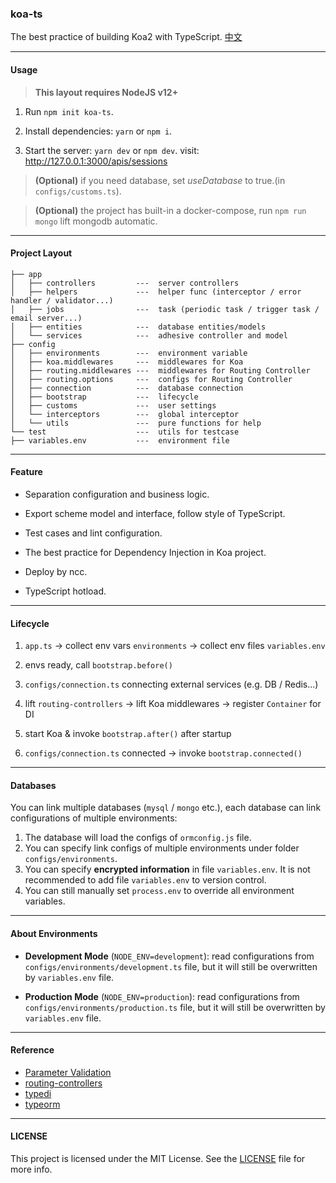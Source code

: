 ### koa-ts

The best practice of building Koa2 with TypeScript. [中文](/README_CN.md)

---

#### Usage

> **This layout requires NodeJS v12+**

1. Run `npm init koa-ts`.

2. Install dependencies: `yarn` or `npm i`.

3. Start the server: `yarn dev` or `npm dev`. visit: http://127.0.0.1:3000/apis/sessions

> **(Optional)** if you need database, set _useDatabase_ to true.(in `configs/customs.ts`).

> **(Optional)** the project has built-in a docker-compose, run `npm run mongo` lift mongodb automatic.

---

#### Project Layout

```
├── app
│   ├── controllers         ---  server controllers
│   ├── helpers             ---  helper func (interceptor / error handler / validator...)
│   ├── jobs                ---  task (periodic task / trigger task / email server...)
│   ├── entities            ---  database entities/models
│   └── services            ---  adhesive controller and model
├── config
│   ├── environments        ---  environment variable
│   ├── koa.middlewares     ---  middlewares for Koa
│   ├── routing.middlewares ---  middlewares for Routing Controller
│   ├── routing.options     ---  configs for Routing Controller
│   ├── connection          ---  database connection
│   ├── bootstrap           ---  lifecycle
│   ├── customs             ---  user settings
│   └── interceptors        ---  global interceptor
│   └── utils               ---  pure functions for help
└── test                    ---  utils for testcase
├── variables.env           ---  environment file
```

---

#### Feature

- Separation configuration and business logic.

- Export scheme model and interface, follow style of TypeScript.

- Test cases and lint configuration.

- The best practice for Dependency Injection in Koa project.

- Deploy by ncc.

- TypeScript hotload.

---

#### Lifecycle

1. `app.ts` -> collect env vars `environments` -> collect env files `variables.env`

2. envs ready, call `bootstrap.before()`

3. `configs/connection.ts` connecting external services (e.g. DB / Redis...)

4. lift `routing-controllers` -> lift Koa middlewares -> register `Container` for DI

5. start Koa &amp; invoke `bootstrap.after()` after startup

6. `configs/connection.ts` connected -> invoke `bootstrap.connected()`


---

#### Databases

You can link multiple databases (`mysql` / `mongo` etc.), each database can link configurations of multiple environments:

1. The database will load the configs of `ormconfig.js` file.
2. You can specify link configs of multiple environments under folder `configs/environments`.
3. You can specify **encrypted information** in file `variables.env`.
It is not recommended to add file `variables.env` to version control.
4. You can still manually set `process.env` to override all environment variables.

---

#### About Environments

- **Development Mode** (`NODE_ENV=development`): read configurations from `configs/environments/development.ts` file, but it will still be overwritten by `variables.env` file.

- **Production Mode** (`NODE_ENV=production`): read configurations from `configs/environments/production.ts` file, but it will still be overwritten by `variables.env` file.

---

#### Reference

- [Parameter Validation](https://github.com/typestack/class-validator)
- [routing-controllers](https://github.com/typestack/routing-controllers)
- [typedi](https://github.com/typestack/typedi)
- [typeorm](https://github.com/typeorm/typeorm)

---

#### LICENSE

This project is licensed under the MIT License. See the [LICENSE](./LICENSE) file for more info.
